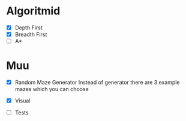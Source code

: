 # Algoritmid
- [x] Depth First
- [x] Breadth First
- [ ] A*
      
# Muu
- [x] Random Maze Generator
      Instead of generator there are 3 example mazes which you can choose
- [x] Visual
- [ ] Tests

